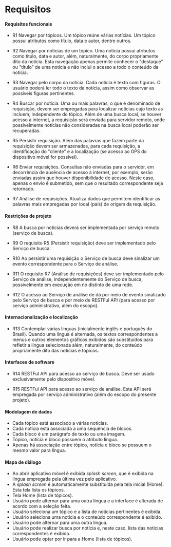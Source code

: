 # Requisitos

#### Requisitos funcionais

- R1 Navegar por tópicos. Um tópico reúne várias notícias. Um tópico possui atributos como título, data e autor, dentre outros.

- R2 Navegar por notícias de um tópico. Uma notícia possui atributos como título, data e autor, além, naturalmente, do corpo propriamente dito da notícia. Esta navegação apenas permite conhecer o "destaque" ou "título" de uma notícia e não inclui o acesso a todo o conteúdo da notícia. 

- R3 Navegar pelo corpo da notícia. Cada notícia é texto com figuras. O usuário poderá ler todo o texto da notícia, assim como observar as possíveis figuras pertinentes. 

- R4 Buscar por notícia. Uma ou mais palavras, o que é denominado de requisição, devem ser empregadas para localizar notícias cujo texto as incluem, independente do tópico. Além de uma busca local, se houver acesso à internet, a requisição será enviada para servidor remoto, onde possivelmente notícias não consideradas na busca local poderão ser recuperadas.

- R5 Persistir requisição. Além das palavras que fazem parte da requisição devem ser armazenadas, para cada requisição, a identificação do "cliente" e a localização (se acesso ao GPS do dispositivo móvel for possível).

- R6 Enviar requisições. Consultas não enviadas para o servidor, em decorrência de ausência de acesso à internet, por exemplo, serão enviadas assim que houver disponibilidade de acesso. Neste caso, apenas o envio é submetido, sem que o resultado correspondente seja retornado. 

- R7 Análise de requisições. Atualiza dados que permitem identificar as palavras mais empregadas por local (país) de origem da requisição.

#### Restrições de projeto

- R8 A busca por notícias deverá ser implementada por serviço remoto (serviço de busca). 

- R9 O requisito R5 (Persistir requisição) deve ser implementado pelo Serviço de busca.

- R10 Ao persistir uma requisição o Serviço de busca deve sinalizar um evento correspondente para o Serviço de análise.

- R11 O requisito R7 (Análise de requisições) deve ser implementado pelo Serviço de análise, independentemente do Serviço de busca, possivelmente em execução em nó distinto de uma rede. 

- R12 O acesso ao Serviço de análise de dá por meio de evento sinalizado pelo Serviço de busca e por meio de RESTFul API (para acesso por serviço administrativo, além do escopo). 

#### Internacionalização e localização

- R13 Contemplar várias línguas (inicialmente inglês e português do Brasil). Quando uma língua é alternada, os textos correspondentes a menus e outros elementos gráficos exibidos são substituídos para refletir a língua selecionada além, naturalmente, do conteúdo propriamente dito das notícias e tópicos.

#### Interfaces de software

- R14 RESTFul API para acesso ao serviço de busca. Deve ser usado exclusivamente pelo dispositivo móvel.

- R15 RESTFul API para acesso ao serviço de análise. Esta API será empregada por serviço administrativo (além do escopo do presente projeto).

#### Modelagem de dados

- Cada tópico está associado a várias notícias.
- Cada notícia está associada a uma sequência de blocos.
- Cada bloco é um parágrafo de texto ou uma imagem.
- Tópico, notícia e bloco possuem o atributo língua. 
- Apenas há associação entre tópico, notícia e bloco se possuem o mesmo valor para língua. 

#### Mapa de diálogo

- Ao abrir aplicativo móvel é exibida _splash screen_, que é exibida na língua empregada pela última vez pelo aplicativo. 
- A _splash screen_ é automaticamente substituída pela tela inicial (Home). Esta tela lista os tópicos.
- Tela Home (lista de tópicos). 
- Usuário pode alternar para uma outra língua e a interface é alterada de acordo com a seleção feita.
- Usuário seleciona um tópico e a lista de notícias pertinentes é exibida. 
- Usuário seleciona uma notícia e o conteúdo correspondente é exibido. 
- Usuário pode alternar para uma outra língua.
- Usuário pode realizar busca por notícia e, neste caso, lista das notícias correspondentes é exibida. 
- Usuário pode optar por ir para a Home (lista de tópicos). 

